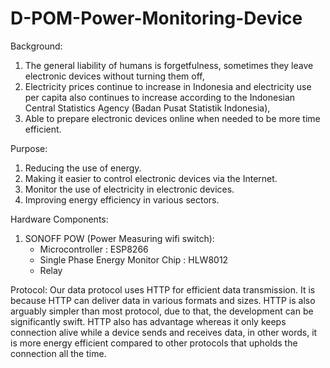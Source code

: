 # D-POM-Power-Monitoring-Device

Background:
1. The general liability of humans is forgetfulness, sometimes they leave electronic devices without turning them off,
2. Electricity prices continue to increase in Indonesia and electricity use per capita also continues to increase according to the Indonesian Central Statistics Agency (Badan Pusat Statistik Indonesia),
3. Able to prepare electronic devices online when needed to be more time efficient.

Purpose:
1. Reducing the use of energy.
2. Making it easier to control electronic devices via the Internet.
3. Monitor the use of electricity in electronic devices.
4. Improving energy efficiency in various sectors.

Hardware Components:
1. SONOFF POW (Power Measuring wifi switch):
   - Microcontroller : ESP8266
   - Single Phase Energy Monitor Chip : HLW8012
   - Relay

Protocol:
Our data protocol uses HTTP for efficient data transmission. It is because HTTP can deliver data in various formats and sizes. HTTP is also arguably simpler than most protocol, due to that, the development can be significantly swift. HTTP also has advantage whereas it only keeps connection alive while a device sends and receives data, in other words, it is more energy efficient compared to other protocols that upholds the connection all the time.
